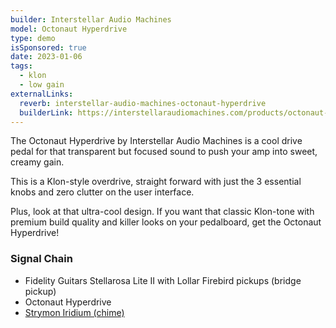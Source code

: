 ```yaml
---
builder: Interstellar Audio Machines
model: Octonaut Hyperdrive
type: demo
isSponsored: true
date: 2023-01-06
tags:
  - klon
  - low gain
externalLinks:
  reverb: interstellar-audio-machines-octonaut-hyperdrive
  builderLink: https://interstellaraudiomachines.com/products/octonaut-hyperdrive
---
```


The Octonaut Hyperdrive by Interstellar Audio Machines is a cool drive pedal for that transparent but focused sound to push your amp into sweet, creamy gain.

This is a Klon-style overdrive, straight forward with just the 3 essential knobs and zero clutter on the user interface.

Plus, look at that ultra-cool design. If you want that classic Klon-tone with premium build quality and killer looks on your pedalboard, get the Octonaut Hyperdrive!

### Signal Chain

- Fidelity Guitars Stellarosa Lite II with Lollar Firebird pickups (bridge pickup)
- Octonaut Hyperdrive
- [Strymon Iridium (chime)](/demos/strymon-iridium)

